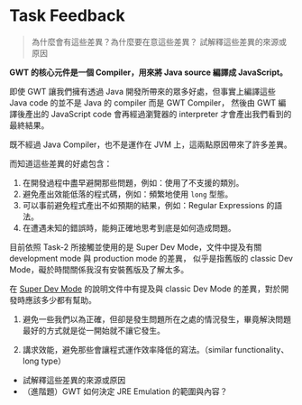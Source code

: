 Task Feedback
=============

> 為什麼會有這些差異？為什麼要在意這些差異？
> 試解釋這些差異的來源或原因


**GWT 的核心元件是一個 Compiler，用來將 Java source 編譯成 JavaScript。**

即使 GWT 讓我們擁有透過 Java 開發所帶來的眾多好處，但事實上編譯這些 Java code 的並不是 Java 的 compiler 而是 GWT Compiler，
然後由 GWT 編譯後產出的 JavaScript code 會再經過瀏覽器的 interpreter 才會產出我們看到的最終結果。

既不經過 Java Compiler，也不是運作在 JVM 上，這兩點原因帶來了許多差異。

而知道這些差異的好處包含：

1. 在開發過程中盡早避開那些問題，例如：使用了不支援的類別。
1. 避免產出效能低落的程式碼，例如：頻繁地使用 `long` 型態。
1. 可以事前避免程式產出不如預期的結果，例如：Regular Expressions 的語法。
1. 在遭遇未知的錯誤時，能夠正確地思考到底是如何造成問題。


目前依照 Task-2 所接觸並使用的是 Super Dev Mode，文件中提及有關 development mode 與 production mode 的差異，
似乎是指舊版的 classic Dev Mode，礙於時間關係我沒有安裝舊版及了解太多。

在 [Super Dev Mode][superDev] 的說明文件中有提及與 classic Dev Mode 的差異，對於開發時應該多少都有幫助。


[superDev]: http://www.gwtproject.org/articles/superdevmode.html



1. 避免一些我們以為正確，但卻是發生問題所在之處的情況發生，畢竟解決問題最好的方式就是從一開始就不讓它發生。

2. 講求效能，避免那些會讓程式運作效率降低的寫法。（similar functionality、long type）

- 試解釋這些差異的來源或原因
- （進階題）GWT 如何決定 JRE Emulation 的範圍與內容？